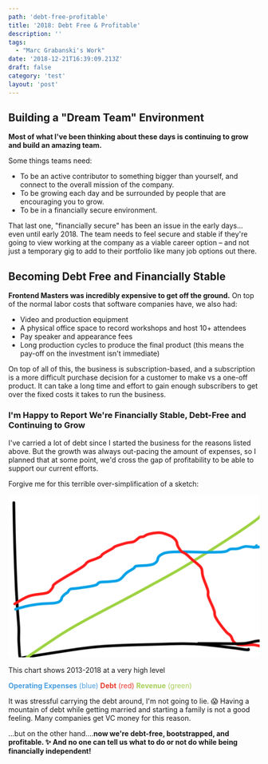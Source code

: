 ```yaml
---
path: 'debt-free-profitable'
title: '2018: Debt Free & Profitable'
description: ''
tags:
  - "Marc Grabanski's Work"
date: '2018-12-21T16:39:09.213Z'
draft: false
category: 'test'
layout: 'post'
---
```


## Building a "Dream Team" Environment

**Most of what I've been thinking about these days is continuing to grow and build an amazing team.**

Some things teams need:

- To be an active contributor to something bigger than yourself, and connect to the overall mission of the company.
- To be growing each day and be surrounded by people that are encouraging you to grow.
- To be in a financially secure environment.

That last one, "financially secure" has been an issue in the early days... even until early 2018. The team needs to feel secure and stable if they're going to view working at the company as a viable career option – and not just a temporary gig to add to their portfolio like many job options out there.

## Becoming Debt Free and Financially Stable

**Frontend Masters was incredibly expensive to get off the ground.** On top of the normal labor costs that software companies have, we also had:

- Video and production equipment
- A physical office space to record workshops and host 10+ attendees
- Pay speaker and appearance fees
- Long production cycles to produce the final product (this means the pay-off on the investment isn't immediate)

On top of all of this, the business is subscription-based, and a subscription is a more difficult purchase decision for a customer to make vs a one-off product. It can take a long time and effort to gain enough subscribers to get over the fixed costs it takes to run the business.

### I'm Happy to Report We're Financially Stable, Debt-Free and Continuing to Grow

I've carried a lot of debt since I started the business for the reasons listed above. But the growth was always out-pacing the amount of expenses, so I planned that at some point, we'd cross the gap of profitability to be able to support our current efforts.

Forgive me for this terrible over-simplification of a sketch:

![Debt vs Team vs Revenue](debt-team-revenue.png)

This chart shows 2013-2018 at a very high level

<span style="color:#489EE1">**Operating Expenses** (blue)</span>
<span style="color:#EA3B2F">**Debt** (red)</span>
<span style="color:#A7CF58">**Revenue** (green)</span>

It was stressful carrying the debt around, I'm not going to lie. 😱 Having a mountain of debt while getting married and starting a family is not a good feeling. Many companies get VC money for this reason.

...but on the other hand....**now we're debt-free, bootstrapped, and profitable. ✨ And no one can tell us what to do or not do while being financially independent!**

